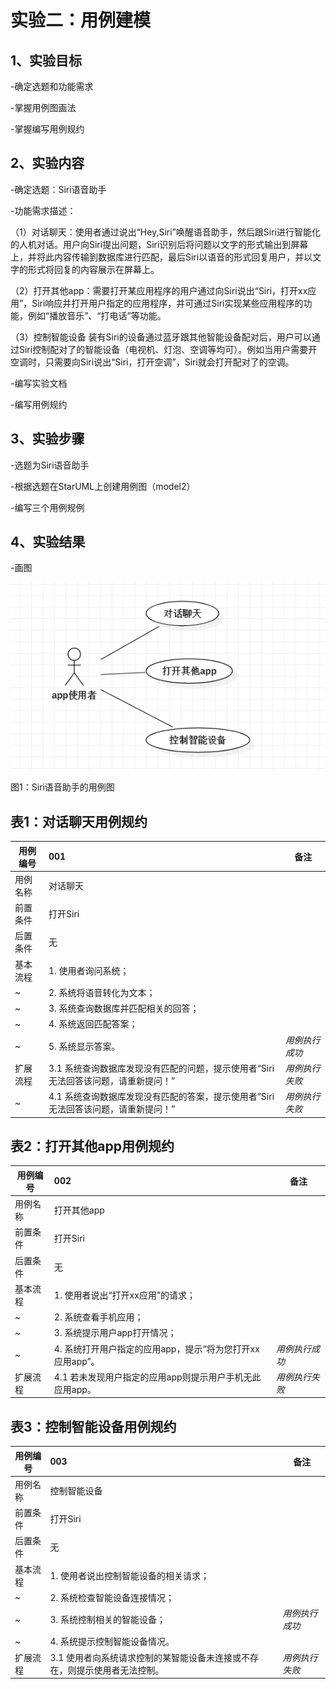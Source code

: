 # 实验二：用例建模

## 1、实验目标
 
-确定选题和功能需求

-掌握用例图画法

-掌握编写用例规约

## 2、实验内容

-确定选题：Siri语音助手

-功能需求描述：

（1）对话聊天：使用者通过说出“Hey,Siri”唤醒语音助手，然后跟Siri进行智能化的人机对话。用户向Siri提出问题，Siri识别后将问题以文字的形式输出到屏幕上，并将此内容传输到数据库进行匹配，最后Siri以语音的形式回复用户，并以文字的形式将回复的内容展示在屏幕上。

（2）打开其他app：需要打开某应用程序的用户通过向Siri说出“Siri，打开xx应用”，Siri响应并打开用户指定的应用程序，并可通过Siri实现某些应用程序的功能，例如“播放音乐”、“打电话”等功能。

（3）控制智能设备
装有Siri的设备通过蓝牙跟其他智能设备配对后，用户可以通过Siri控制配对了的智能设备（电视机、灯泡、空调等均可）。例如当用户需要开空调时，只需要向Siri说出“Siri，打开空调”，Siri就会打开配对了的空调。

-编写实验文档

-编写用例规约

## 3、实验步骤

-选题为Siri语音助手

-根据选题在StarUML上创建用例图（model2）

-编写三个用例规例

## 4、实验结果

-画图

![用例图](./model2.jpg)

图1：Siri语音助手的用例图

## 表1：对话聊天用例规约  

 用例编号   | 001 | 备注  
  -|:-|- 
 用例名称   | 对话聊天 |   
 前置条件   |    打开Siri |   
 后置条件   |   无  |   
 基本流程   | 1.	使用者询问系统；  |  
 ~| 2. 系统将语音转化为文本；  |   
 ~| 3.	系统查询数据库并匹配相关的回答；  |   
 ~| 4. 系统返回匹配答案；  |   
 ~| 5. 系统显示答案。  |  *用例执行成功*
 扩展流程  | 3.1	系统查询数据库发现没有匹配的问题，提示使用者“Siri无法回答该问题，请重新提问！”|  *用例执行失败* 
 ~|4.1 系统查询数据库发现没有匹配的答案，提示使用者“Siri无法回答该问题，请重新提问！”|  *用例执行失败* 
 
 
 ## 表2：打开其他app用例规约  

 用例编号  | 002| 备注  
 -|:-|-  
 用例名称  | 打开其他app  |   
 前置条件  |  打开Siri  |   
 后置条件  |   无 | 
 基本流程  | 1. 使用者说出“打开xx应用”的请求；  |    
 ~| 2. 系统查看手机应用；  |   
 ~| 3. 系统提示用户app打开情况；  |   
 ~| 4. 系统打开用户指定的应用app，提示“将为您打开xx应用app”。  |  *用例执行成功* 
 扩展流程  |4.1	若未发现用户指定的应用app则提示用户手机无此应用app。 | *用例执行失败*   
 
 
 ## 表3：控制智能设备用例规约  

 用例编号  |003 | 备注  
 -|:-|-  
 用例名称  | 控制智能设备  |   
 前置条件  | 打开Siri   |    
 后置条件  |  无   |   
 基本流程  |1.	使用者说出控制智能设备的相关请求；  |
 ~| 2.	系统检查智能设备连接情况； |   
 ~| 3.	系统控制相关的智能设备； | *用例执行成功*    
 ~| 4.	系统提示控制智能设备情况。  |  
 扩展流程  | 3.1 使用者向系统请求控制的某智能设备未连接或不存在，则提示使用者无法控制。  |*用例执行失败* 

